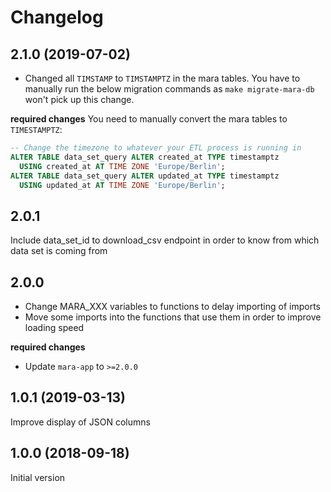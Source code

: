 # Changelog

## 2.1.0 (2019-07-02)
- Changed all `TIMSTAMP` to `TIMSTAMPTZ` in the mara tables. You have to manually run the
  below migration commands as `make migrate-mara-db` won't pick up this change.

**required changes**
You need to manually convert the mara tables to `TIMESTAMPTZ`:

```SQL
-- Change the timezone to whatever your ETL process is running in
ALTER TABLE data_set_query ALTER created_at TYPE timestamptz
  USING created_at AT TIME ZONE 'Europe/Berlin';
ALTER TABLE data_set_query ALTER updated_at TYPE timestamptz
  USING updated_at AT TIME ZONE 'Europe/Berlin';
```


## 2.0.1
Include data_set_id to download_csv endpoint in order to know from which data set is coming from

## 2.0.0

- Change MARA_XXX variables to functions to delay importing of imports
- Move some imports into the functions that use them in order to improve loading speed

**required changes**

- Update `mara-app` to `>=2.0.0`


## 1.0.1 (2019-03-13)

Improve display of JSON columns


## 1.0.0 (2018-09-18)

Initial version
